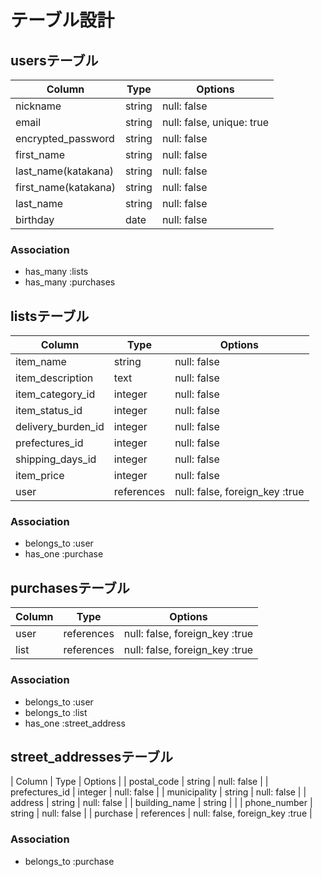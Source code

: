 # テーブル設計


## usersテーブル

| Column                | Type          | Options                      |
|-----------------------|---------------|------------------------------|
| nickname              | string        | null: false                  |
| email                 | string        | null: false, unique: true    |
| encrypted_password    | string        | null: false                  |
| first_name            | string        | null: false                  |
| last_name(katakana)   | string        | null: false                  |
| first_name(katakana)  | string        | null: false                  |
| last_name             | string        | null: false                  |
| birthday              | date          | null: false                  |


### Association

- has_many :lists
- has_many :purchases


## listsテーブル

| Column                | Type          | Options                          |
|-----------------------|---------------|----------------------------------|
| item_name             | string        | null: false                      |
| item_description      | text          | null: false                      |
| item_category_id      | integer       | null: false                      |
| item_status_id        | integer       | null: false                      |
| delivery_burden_id    | integer       | null: false                      |
| prefectures_id        | integer       | null: false                      |
| shipping_days_id      | integer       | null: false                      |
| item_price            | integer       | null: false                      |
| user                  | references    | null: false, foreign_key :true   |

### Association

- belongs_to :user
- has_one :purchase


## purchasesテーブル

| Column                | Type          | Options                          |
|-----------------------|---------------|----------------------------------|
| user                  | references    | null: false, foreign_key :true   |
| list                  | references    | null: false, foreign_key :true   |

### Association

- belongs_to :user
- belongs_to :list
- has_one :street_address


## street_addressesテーブル

| Column                | Type          | Options                          |
| postal_code           | string        | null: false                      |
| prefectures_id        | integer       | null: false                      |
| municipality          | string        | null: false                      |
| address               | string        | null: false                      |
| building_name         | string        |                                  |
| phone_number          | string        | null: false                      |
| purchase              | references    | null: false, foreign_key :true   |

### Association

- belongs_to :purchase
